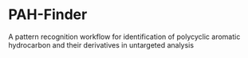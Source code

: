 # PAH-Finder
A pattern recognition workflow for identification of polycyclic aromatic hydrocarbon and their derivatives in untargeted analysis
